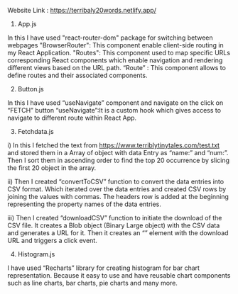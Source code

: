 Website Link : https://terribaly20words.netlify.app/

1) App.js

In this I have used "react-router-dom" package for switching between webpages
"BrowserRouter": This component enable client-side routing in my React Application.
 "Routes": This component used to map specific URLs corresponding React components which    enable navigation and rendering different views based on the URL path.
 “Route” : This component allows to define routes and their associated components.

2) Button.js

In this I have used “useNavigate” component and navigate on the click on “FETCH” button
“useNavigate”:It is a custom hook which gives access to navigate to different route within React App.

3) Fetchdata.js

i) In this I fetched the text from https://www.terriblytinytales.com/test.txt and stored them in a Array of object with data Entry as “name:” and “num:”. Then I sort them in ascending order to find the top 20 occurrence by slicing the first 20 object in the array.

ii) Then I created “convertToCSV” function to convert the data entries into CSV format. Which iterated over the data entries and created CSV rows by joining the values with commas. The headers row is added at the beginning representing the property names of the data entries.

iii) Then I created “downloadCSV” function to initiate the download of the CSV file. It creates a Blob object (Binary Large object) with the CSV data and generates a URL for it. Then it creates an “<a>” element with the download URL and triggers a click event.

4) Histogram.js
  
I have used “Recharts” library for creating histogram for bar chart representation. Because it easy to use and have reusable chart components such as line charts, bar charts, pie charts and many more.
